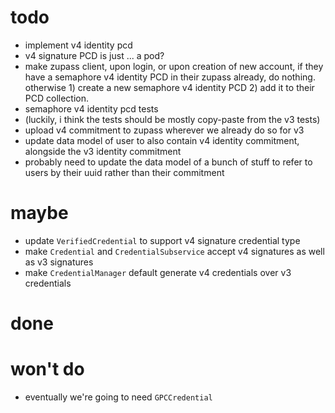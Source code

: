 # todo

- implement v4 identity pcd
- v4 signature PCD is just ... a pod?
- make zupass client, upon login, or upon creation of new account, if they have a semaphore v4 identity PCD in their zupass already, do nothing. otherwise 1) create a new semaphore v4 identity PCD 2) add it to their PCD collection.
- semaphore v4 identity pcd tests
- (luckily, i think the tests should be mostly copy-paste from the v3 tests)
- upload v4 commitment to zupass wherever we already do so for v3
- update data model of user to also contain v4 identity commitment, alongside the v3 identity commitment
- probably need to update the data model of a bunch of stuff to refer to users by their uuid rather than their commitment

# maybe

- update `VerifiedCredential` to support v4 signature credential type
- make `Credential` and `CredentialSubservice` accept v4 signatures as well as v3 signatures
- make `CredentialManager` default generate v4 credentials over v3 credentials

# done

# won't do

- eventually we're going to need `GPCCredential`
